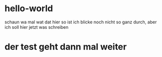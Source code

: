 # hello-world
schaun wa mal wat dat hier so ist
ich blicke noch nicht so ganz durch, aber
ich soll hier jetzt was schreiben
# der test geht dann mal weiter
